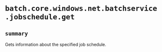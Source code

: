 # `batch.core.windows.net.batchservice.jobschedule.get`

## `summary`
Gets information about the specified job schedule.


